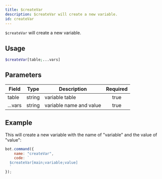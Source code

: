 ```yaml
---
title: $createVar
description: $createVar will create a new variable.
id: createVar
---
```


`$createVar` will create a new variable.

## Usage

```php
$createVar[table;...vars]
```

## Parameters

| Field   | Type   | Description             | Required |
|---------|--------|-------------------------|:--------:|
| table   | string | variable table          |   true   |
| ...vars | string | variable name and value |   true   |

## Example

This will create a new variable with the name of "variable" and the value of "value":

```javascript
bot.command({
    name: "createVar",
    code: `
  $createVar[main;variable;value]
  `
});
```